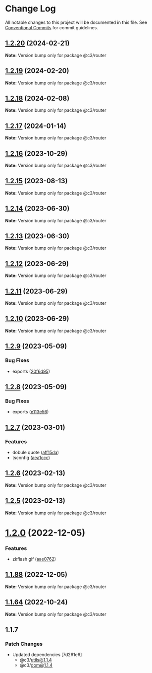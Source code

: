 # Change Log

All notable changes to this project will be documented in this file. See [Conventional Commits](https://conventionalcommits.org) for commit guidelines.

## [1.2.20](https://github.com/che3vinci/c3/compare/@c3/router@1.2.19...@c3/router@1.2.20) (2024-02-21)

**Note:** Version bump only for package @c3/router

## [1.2.19](https://github.com/che3vinci/c3/compare/@c3/router@1.2.18...@c3/router@1.2.19) (2024-02-20)

**Note:** Version bump only for package @c3/router

## [1.2.18](https://github.com/che3vinci/c3/compare/@c3/router@1.2.17...@c3/router@1.2.18) (2024-02-08)

**Note:** Version bump only for package @c3/router

## [1.2.17](https://github.com/che3vinci/c3/compare/@c3/router@1.2.16...@c3/router@1.2.17) (2024-01-14)

**Note:** Version bump only for package @c3/router

## [1.2.16](https://github.com/che3vinci/c3/compare/@c3/router@1.2.15...@c3/router@1.2.16) (2023-10-29)

**Note:** Version bump only for package @c3/router

## [1.2.15](https://github.com/che3vinci/c3/compare/@c3/router@1.2.14...@c3/router@1.2.15) (2023-08-13)

**Note:** Version bump only for package @c3/router

## [1.2.14](https://github.com/che3vinci/c3/compare/@c3/router@1.2.13...@c3/router@1.2.14) (2023-06-30)

**Note:** Version bump only for package @c3/router

## [1.2.13](https://github.com/che3vinci/c3/compare/@c3/router@1.2.12...@c3/router@1.2.13) (2023-06-30)

**Note:** Version bump only for package @c3/router

## [1.2.12](https://github.com/che3vinci/c3/compare/@c3/router@1.2.10...@c3/router@1.2.12) (2023-06-29)

**Note:** Version bump only for package @c3/router

## [1.2.11](https://github.com/che3vinci/c3/compare/@c3/router@1.2.10...@c3/router@1.2.11) (2023-06-29)

**Note:** Version bump only for package @c3/router

## [1.2.10](https://github.com/che3vinci/c3/compare/@c3/router@1.2.9...@c3/router@1.2.10) (2023-06-29)

**Note:** Version bump only for package @c3/router

## [1.2.9](https://github.com/che3vinci/c3/compare/@c3/router@1.2.8...@c3/router@1.2.9) (2023-05-09)

### Bug Fixes

- exports ([20f6d95](https://github.com/che3vinci/c3/commit/20f6d95b2abde328befe989e49dc2889a2a8c2bf))

## [1.2.8](https://github.com/che3vinci/c3/compare/@c3/router@1.2.7...@c3/router@1.2.8) (2023-05-09)

### Bug Fixes

- exports ([e113e56](https://github.com/che3vinci/c3/commit/e113e56172b939439d4e073ae7e103bb1fa155d2))

## [1.2.7](https://github.com/che3vinci/c3/compare/@c3/router@1.2.6...@c3/router@1.2.7) (2023-03-01)

### Features

- dobule quote ([aff15da](https://github.com/che3vinci/c3/commit/aff15dae3f43ca86185abd8ec257aef68cf8d41b))
- tsconfig ([aea1ccc](https://github.com/che3vinci/c3/commit/aea1ccc7d62652a10355425b024c4953ece0a95a))

## [1.2.6](https://github.com/che3vinci/c3/compare/@c3/router@1.2.5...@c3/router@1.2.6) (2023-02-13)

**Note:** Version bump only for package @c3/router

## [1.2.5](https://github.com/che3vinci/c3/compare/@c3/router@1.2.0...@c3/router@1.2.5) (2023-02-13)

**Note:** Version bump only for package @c3/router

# [1.2.0](https://github.com/che3vinci/c3/compare/@c3/router@1.1.87...@c3/router@1.2.0) (2022-12-05)

### Features

- zkflash gif ([aae0762](https://github.com/che3vinci/c3/commit/aae0762161753d645be1458e8f0ace77cdbbb504))

## [1.1.88](https://github.com/che3vinci/c3/compare/@c3/router@1.1.87...@c3/router@1.1.88) (2022-12-05)

**Note:** Version bump only for package @c3/router

## [1.1.64](https://github.com/che3vinci/c3/compare/@c3/router@1.1.63...@c3/router@1.1.64) (2022-10-24)

**Note:** Version bump only for package @c3/router

## 1.1.7

### Patch Changes

- Updated dependencies [7d261e6]
  - @c3/utils@1.1.4
  - @c3/dom@1.1.4
